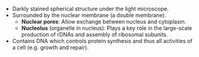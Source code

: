 - Darkly stained spherical structure under the light microscope.
- Surrounded by the <span class="hi-blue">nuclear membrane</span> (a double membrane).
	- **Nuclear pores**: <span class="hi-green">Allow exchange</span> between nucleus and cytoplasm.
	- **Nucleolus** (organelle in nucleus): Plays a key role in the large-scale production of rDNAs and assembly of ribosomal subunits.
- Contains DNA which controls protein synthesis and thus all activities of a cell (e.g. growth and repair).
